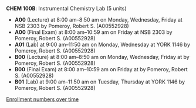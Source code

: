 **CHEM 100B**: Instrumental Chemistry Lab (5 units)

- **A00** (Lecture) at 8:00 am–8:50 am on Monday, Wednesday, Friday at NSB 2303 by Pomeroy, Robert S. (A00552928)
- **A00** (Final Exam) at 8:00 am–10:59 am on Friday at NSB 2303 by Pomeroy, Robert S. (A00552928)
- **A01** (Lab) at 9:00 am–11:50 am on Monday, Wednesday at YORK 1146 by Pomeroy, Robert S. (A00552928)
- **B00** (Lecture) at 8:00 am–8:50 am on Monday, Wednesday, Friday at   by Pomeroy, Robert S. (A00552928)
- **B00** (Final Exam) at 8:00 am–10:59 am on Friday at   by Pomeroy, Robert S. (A00552928)
- **B01** (Lab) at 9:00 am–11:50 am on Tuesday, Thursday at YORK 1146 by Pomeroy, Robert S. (A00552928)

[Enrollment numbers over time](./CHEM100B.tsv)
